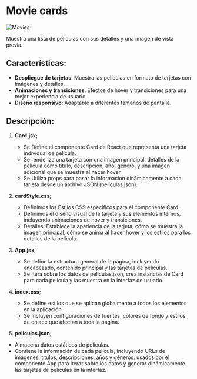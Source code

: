 #  Movie cards 

![Movies](https://i.ibb.co/1ZMykjW/Fire-Shot-Capture-002.png)

Muestra una lista de películas con sus detalles y una imagen de vista previa.

## Características:

- **Despliegue de tarjetas**: Muestra las películas en formato de tarjetas con imágenes y detalles.
- **Animaciones y transiciones**: Efectos de hover y transiciones para una mejor experiencia de usuario.
- **Diseño responsivo**: Adaptable a diferentes tamaños de pantalla.

## Descripción:

1. **Card.jsx**;
    - Se Define el componente Card de React que representa una tarjeta individual de película.
    - Se renderiza una tarjeta con una imagen principal, detalles de la película como título, descripción, año, género, y una imagen adicional que se muestra al hacer hover.
    - Se Utiliza props para pasar la información dinámicamente a cada tarjeta desde un archivo JSON (peliculas.json).

2. **cardStyle.css**;

    - Definimos los Estilos CSS específicos para el componente Card.
    - Definimos el diseño visual de la tarjeta y sus elementos internos, incluyendo animaciones de hover y transiciones.
    - Detalles: Establece la apariencia de la tarjeta, cómo se muestra la imagen principal, cómo se anima al hacer hover y los estilos para los detalles de la película.

3. **App.jsx**;
    - Se define la estructura general de la página, incluyendo encabezado, contenido principal y las tarjetas de películas.
    - Se Itera sobre los datos de peliculas.json, crea instancias de Card para cada película y las muestra en la interfaz de usuario.

5. **index.css**;
    - Se define estilos que se aplican globalmente a todos los elementos en la aplicación.
    - Se Incluyen configuraciones de fuentes, colores de fondo y estilos de enlace que afectan a toda la página.

7. **peliculas.json**;
- Almacena datos estáticos de películas.
- Contiene la información de cada película, incluyendo URLs de imágenes, títulos, descripciones, años y géneros. usados por el componente App para iterar sobre los datos y generar dinámicamente las tarjetas de películas en la interfaz.


